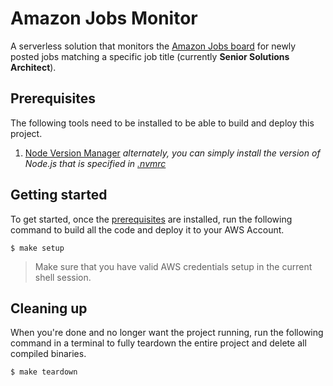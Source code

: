 # Amazon Jobs Monitor

A serverless solution that monitors the [Amazon Jobs board](https://amazon.jobs/en-gb) for newly posted jobs matching a specific job title (currently **Senior Solutions Architect**).

## Prerequisites

The following tools need to be installed to be able to build and deploy this project.

1. [Node Version Manager](https://github.com/nvm-sh/nvm#installing-and-updating) _alternately, you can simply install the version of Node.js that is specified in [.nvmrc](.nvmrc)_

## Getting started

To get started, once the [prerequisites](#prerequisites) are installed, run the following command to build all the code and deploy it to your AWS Account.

```shell
$ make setup
```

> Make sure that you have valid AWS credentials setup in the current shell session.

## Cleaning up

When you're done and no longer want the project running, run the following command in a terminal to fully teardown the entire project and delete all compiled binaries.

```shell
$ make teardown
```
